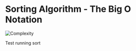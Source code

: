 # Sorting Algorithm - The Big O Notation

![Complexity](https://www.thetechedvocate.org/wp-content/uploads/2023/10/1_q2VFIS_3aSZ2SnaTemmtuw-660x400@2x.jpg#xxxxxxxxxxxx)

Test running sort 
